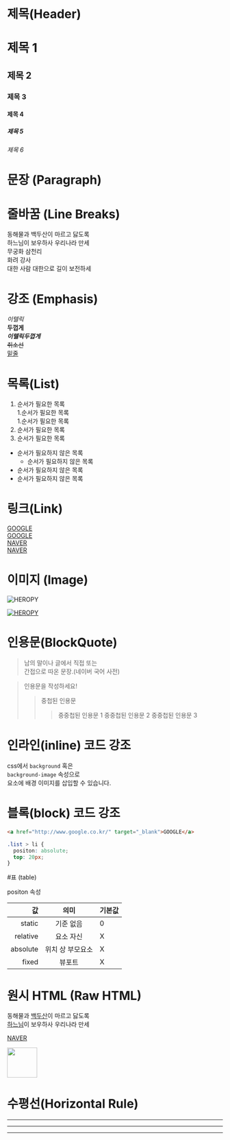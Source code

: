 # 제목(Header)

# 제목 1
## 제목 2
### 제목 3
#### 제목 4
##### 제목 5
###### 제목 6

# 문장 (Paragraph)

<!-- 줄바꿈 처리를 자동으로 해주지 않는다.-->

# 줄바꿈 (Line Breaks)

동해물과  백두산이  마르고  닳도록  
하느님이  보우하사  우리나라  만세  
무궁화 삼천리<br> 
화려 강사  
대한 사람 대한으로 길이 보전하세
<!-- 띄어쓰기 두번 눌러서 줄바꿈 가능 -->

# 강조 (Emphasis)

_이텔릭_  
**두껍게**  
**_이텔릭두껍게_**  
~~취소선~~  
<u>밑줄</u>

# 목록(List)
1. 순서가 필요한 목록  
     1.순서가 필요한 목록  
     1.순서가 필요한 목록
1. 순서가 필요한 목록
1. 순서가 필요한 목록
<!-- 직접 순서를 넣지 않아도 자동으로 만들어짐 -->
<!-- 들여쓰기 두번하면 소제목을 넣듯이 작은 내용 넣을 수 있음 -->
- 순서가 필요하지 않은 목록  
    - 순서가 필요하지 않은 목록
- 순서가 필요하지 않은 목록
- 순서가 필요하지 않은 목록
<!-- 하이픈 점 기호로 목록을 나타내는 -->
<!-- 들여쓰기 2번 하이픈 점기호로 소제목 넣듯 작은 내용 넣을 수 있음 -->

# 링크(Link)

<a href="http://google.com">GOOGLE</a>  
[GOOGLE](http://google.com)  
<a href="http://naver.com">NAVER</a>   
[NAVER](http://naver.com "NAVER로 이동!")

# 이미지 (Image)

![HEROPY](https://heropy.blog/css/images/logo.png)

<!-- 이미지에 링크되게 -->
[![HEROPY](https://heropy.blog/css/images/logo.png)](https://heropy.blog/)

# 인용문(BlockQuote)

>남의 말이나 글에서 직접 또는  
>간접으로 따온 문장.(네이버 국어 사전)

>인용문을 작성하세요!
>> 중첩된 인용문
>>> 중중첩된 인용문 1
>>> 중중첩된 인용문 2
>>> 중중첩된 인용문 3

# 인라인(inline) 코드 강조

css에서 `background` 혹은  
`background-image` 속성으로   
요소에 배경 이미지를 삽입할 수 있습니다.

# 블록(block) 코드 강조

```html
<a href="http://www.google.co.kr/" target="_blank">GOOGLE</a>
```
```css
.list > li {
  positon: absolute;
  top: 20px;
}
```

#표 (table)

positon 속성

값 | 의미 | 기본값
--:|:--:|--
static | 기준 없음 | 0
relative | 요소 자신 | X
absolute | 위치 상 부모요소 | X
fixed | 뷰포트 | X

# 원시 HTML (Raw HTML)

동해물과 <u>백두산</u>이 마르고 닳도록  
<span style="text-decoration: underline;">하느님</span>이 보우하사 우리나라 만세

<a href= "http://naver.com" title="NAVER로 이동!" target="_blank">NAVER</a>

<img width="70" src="https://heropy.blog/css/images/logo.png">

<!-- html에서 쓰는 코드들을 활요하여 마크 다운에서 활용할 수 있다 -->

# 수평선(Horizontal Rule)
---
***
___